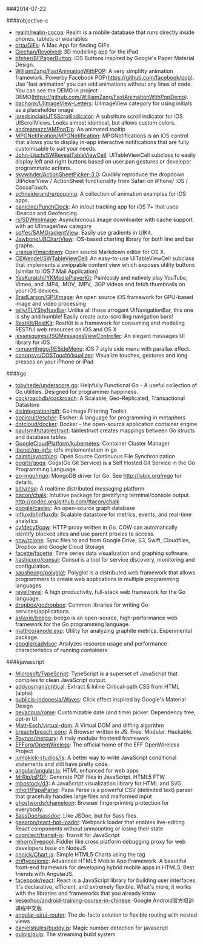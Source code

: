 ###2014-07-22

####objective-c
* [realm/realm-cocoa](https://github.com/realm/realm-cocoa): Realm is a mobile database that runs directly inside phones, tablets or wearables
* [orta/GIFs](https://github.com/orta/GIFs): A Mac App for finding GIFs
* [Ciechan/Revolved](https://github.com/Ciechan/Revolved): 3D modelling app for the iPad
* [bfeher/BFPaperButton](https://github.com/bfeher/BFPaperButton): iOS Buttons inspired by Google's Paper Material Design.
* [WilliamZang/FastAnimationWithPOP](https://github.com/WilliamZang/FastAnimationWithPOP): A very simplifty animation framework. Powerby Facebook POP(https://github.com/facebook/pop). Use 'fast animation' you can add animations without any lines of code.  You can see the DEMO in project DEMO(https://github.com/WilliamZang/FastAnimationWithPopDemo).
* [bachonk/UIImageView-Letters](https://github.com/bachonk/UIImageView-Letters): UIImageView category for using initials as a placeholder image
* [jaredsinclair/JTSScrollIndicator](https://github.com/jaredsinclair/JTSScrollIndicator): A substitute scroll indicator for iOS UIScrollViews. Looks almost identical, but allows custom colors.
* [andreamazz/AMPopTip](https://github.com/andreamazz/AMPopTip): An animated tooltip
* [MPGNotification/MPGNotification](https://github.com/MPGNotification/MPGNotification): MPGNotifications is an iOS control that allows you to display in-app interactive notifications that are fully customisable to suit your needs.
* [John-Lluch/SWRevealTableViewCell](https://github.com/John-Lluch/SWRevealTableViewCell): UITableViewCell subclass to easily display left and right buttons based on user pan gestures or developer programmatic actions.
* [skywinder/ActionSheetPicker-3.0](https://github.com/skywinder/ActionSheetPicker-3.0): Quickly reproduce the dropdown UIPickerView / ActionSheet functionality from Safari on iPhone/ iOS / CocoaTouch.
* [schneiderandre/popping](https://github.com/schneiderandre/popping): A collection of animation examples for iOS apps.
* [panicinc/PunchClock](https://github.com/panicinc/PunchClock): An in/out tracking app for iOS 7+ that uses iBeacon and Geofencing.
* [rs/SDWebImage](https://github.com/rs/SDWebImage): Asynchronous image downloader with cache support with an UIImageView category
* [soffes/SAMGradientView](https://github.com/soffes/SAMGradientView): Easily use gradients in UIKit.
* [Jawbone/JBChartView](https://github.com/Jawbone/JBChartView): iOS-based charting library for both line and bar graphs.
* [uranusjr/macdown](https://github.com/uranusjr/macdown): Open source Markdown editor for OS X.
* [CEWendel/SWTableViewCell](https://github.com/CEWendel/SWTableViewCell): An easy-to-use UITableViewCell subclass that implements a swippable content view which exposes utility buttons (similar to iOS 7 Mail Application)
* [YasKuraishi/YKMediaPlayerKit](https://github.com/YasKuraishi/YKMediaPlayerKit): Painlessly and natively play YouTube, Vimeo, and .MP4, .MOV, .MPV, .3GP videos and fetch thumbnails on your iOS devices.
* [BradLarson/GPUImage](https://github.com/BradLarson/GPUImage): An open source iOS framework for GPU-based image and video processing
* [telly/TLYShyNavBar](https://github.com/telly/TLYShyNavBar): Unlike all those arrogant UINavigationBar, this one is shy and humble! Easily create auto-scrolling navigation bars!
* [RestKit/RestKit](https://github.com/RestKit/RestKit): RestKit is a framework for consuming and modeling RESTful web resources on iOS and OS X
* [jessesquires/JSQMessagesViewController](https://github.com/jessesquires/JSQMessagesViewController): An elegant messages UI library for iOS
* [romaonthego/RESideMenu](https://github.com/romaonthego/RESideMenu): iOS 7 style side menu with parallax effect.
* [conopsys/COSTouchVisualizer](https://github.com/conopsys/COSTouchVisualizer): Visualize touches, gestures and long presses on your iPhone or iPad

####go
* [tobyhede/underscore.go](https://github.com/tobyhede/underscore.go):  Helpfully Functional Go -  A useful collection of Go utilities. Designed for programmer happiness. 
* [cockroachdb/cockroach](https://github.com/cockroachdb/cockroach): A Scalable, Geo-Replicated, Transactional Datastore
* [disintegration/gift](https://github.com/disintegration/gift): Go Image Filtering Toolkit
* [gocircuit/escher](https://github.com/gocircuit/escher): Escher: A language for programming in metaphors
* [dotcloud/docker](https://github.com/dotcloud/docker): Docker - the open-source application container engine
* [paulsmith/tablestruct](https://github.com/paulsmith/tablestruct): tablestruct creates mappings between Go structs and database tables.
* [GoogleCloudPlatform/kubernetes](https://github.com/GoogleCloudPlatform/kubernetes): Container Cluster Manager
* [jbenet/go-ipfs](https://github.com/jbenet/go-ipfs): ipfs implementation in go
* [calmh/syncthing](https://github.com/calmh/syncthing): Open Source Continuous File Synchronization
* [gogits/gogs](https://github.com/gogits/gogs): Gogs(Go Git Service) is a Self Hosted Git Service in the Go Programming Language.
* [go-mgo/mgo](https://github.com/go-mgo/mgo): MongoDB driver for Go. See http://labix.org/mgo for details.
* [bitly/nsq](https://github.com/bitly/nsq): A realtime distributed messaging platform
* [ttacon/chalk](https://github.com/ttacon/chalk): Intuitive package for prettifying terminal/console output. http://godoc.org/github.com/ttacon/chalk
* [google/cayley](https://github.com/google/cayley): An open-source graph database
* [influxdb/influxdb](https://github.com/influxdb/influxdb): Scalable datastore for metrics, events, and real-time analytics
* [cyfdecyf/cow](https://github.com/cyfdecyf/cow): HTTP proxy written in Go. COW can automatically identify blocked sites and use parent proxies to access.
* [ncw/rclone](https://github.com/ncw/rclone): Sync files to and from Google Drive, S3, Swift, Cloudfiles, Dropbox and Google Cloud Storage
* [facette/facette](https://github.com/facette/facette): Time series data visualization and graphing software.
* [hashicorp/consul](https://github.com/hashicorp/consul): Consul is a tool for service discovery, monitoring and configuration.
* [sausheong/polyglot](https://github.com/sausheong/polyglot): Polyglot is a distributed web framework that allows programmers to create web applications in multiple programming languages
* [revel/revel](https://github.com/revel/revel): A high productivity, full-stack web framework for the Go language.
* [dropbox/godropbox](https://github.com/dropbox/godropbox): Common libraries for writing Go services/applications.
* [astaxie/beego](https://github.com/astaxie/beego): beego is an open-source, high-performance web framework for the Go programming language.
* [mattrco/anode.exp](https://github.com/mattrco/anode.exp): Utility for analyzing graphite metrics. Experimental package.
* [google/cadvisor](https://github.com/google/cadvisor): Analyzes resource usage and performance characteristics of running containers.

####javascript
* [Microsoft/TypeScript](https://github.com/Microsoft/TypeScript): TypeScript is a superset of JavaScript that compiles to clean JavaScript output.
* [addyosmani/critical](https://github.com/addyosmani/critical): Extract & Inline Critical-path CSS from HTML (alpha)
* [publicis-indonesia/Waves](https://github.com/publicis-indonesia/Waves): Click effect inspired by Google's Material Design
* [bevacqua/rome](https://github.com/bevacqua/rome): Customizable date (and time) picker. Dependency free, opt-in UI
* [Matt-Esch/virtual-dom](https://github.com/Matt-Esch/virtual-dom): A Virtual DOM and diffing algorithm
* [breach/breach_core](https://github.com/breach/breach_core): A Browser written in JS. Free. Modular. Hackable.
* [Raynos/mercury](https://github.com/Raynos/mercury): A truly modular frontend framework
* [EFForg/OpenWireless](https://github.com/EFForg/OpenWireless): The official home of the EFF OpenWireless Project
* [jumpkick-studios/Is](https://github.com/jumpkick-studios/Is): A better way to write JavaScript conditional statements and still have pretty code.
* [angular/angular.js](https://github.com/angular/angular.js): HTML enhanced for web apps
* [MrRio/jsPDF](https://github.com/MrRio/jsPDF): Generate PDF files in JavaScript. HTML5 FTW.
* [mbostock/d3](https://github.com/mbostock/d3): A JavaScript visualization library for HTML and SVG.
* [mholt/PapaParse](https://github.com/mholt/PapaParse): Papa Parse is a powerful CSV (delimited text) parser that gracefully handles large files and malformed input
* [ghostwords/chameleon](https://github.com/ghostwords/chameleon): Browser fingerprinting protection for everybody.
* [SassDoc/sassdoc](https://github.com/SassDoc/sassdoc): Like JSDoc, but for Sass files.
* [gaearon/react-hot-loader](https://github.com/gaearon/react-hot-loader): Webpack loader that enables live-editing React components without unmounting or losing their state
* [cognitect/transit-js](https://github.com/cognitect/transit-js): Transit for JavaScript
* [rehorn/livepool](https://github.com/rehorn/livepool): Fiddler like cross platform debugging proxy for web developers base on NodeJS
* [nnnick/Chart.js](https://github.com/nnnick/Chart.js): Simple HTML5 Charts using the <canvas> tag
* [driftyco/ionic](https://github.com/driftyco/ionic): Advanced HTML5 Mobile App Framework. A beautiful front-end framework for developing hybrid mobile apps in HTML5. Best friends with AngularJS.
* [facebook/react](https://github.com/facebook/react): React is a JavaScript library for building user interfaces. It's declarative, efficient, and extremely flexible. What's more, it works with the libraries and frameworks that you already know.
* [kesenhoo/android-training-course-in-chinese](https://github.com/kesenhoo/android-training-course-in-chinese): Google Android官方培训课程中文版
* [angular-ui/ui-router](https://github.com/angular-ui/ui-router): The de-facto solution to flexible routing with nested views
* [danielstjules/buddy.js](https://github.com/danielstjules/buddy.js): Magic number detection for javascript
* [gulpjs/gulp](https://github.com/gulpjs/gulp): The streaming build system
